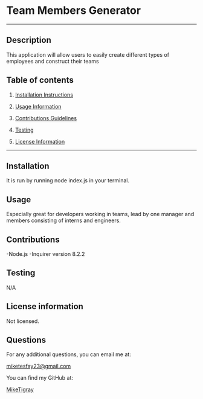 # Team Members Generator

---

## Description

This application will allow users to easily create different types of employees and construct their teams

## Table of contents

1. [Installation Instructions](#installation)

2. [Usage Information](#usage)

3. [Contributions Guidelines](#contributions)

4. [Testing](#testing)

5. [License Information](#license)

---

## <a id="installation">Installation </a>

It is run by running node index.js in your terminal.

## <a id="usage"> Usage </a>

Especially great for developers working in teams, lead by one manager and members consisting of interns and engineers.

## <a id="contributions"> Contributions </a>

-Node.js -Inquirer version 8.2.2

## <a id="testing">Testing</a>

N/A

## <a id="license">License information</a>

Not licensed.

## <a id= "questions"> Questions </a>

For any additional questions, you can email me at:

[miketesfay23@gmail.com](https://miketesfay23@gmail.com)

You can find my GitHub at:

[MikeTigray](https://MikeTigray@github.com)

